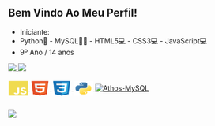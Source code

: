 ## Bem Vindo Ao Meu Perfil!
 - Iniciante:
 - Python🐍 - MySQL💸🎲 - HTML5💻 - CSS3💻 - JavaScript💻
 - 9º Ano / 14 anos

 <div>
  <a href="https://github.com/AthosFB">
  <img height="180em" src="https://github-readme-stats.vercel.app/api?username=AthosFB&show_icons=true&theme=merko&include_all_commits=true&count_private=true"/>
  <img height="180em" src="https://github-readme-stats.vercel.app/api/top-langs/?username=AthosFB&layout=compact&langs_count=7&theme=merko"/>
</div>
  
  
  
<div style="display: inline_block"><br>
  <img align="center" alt="Athos-Js" height="30" width="40" src="https://raw.githubusercontent.com/devicons/devicon/master/icons/javascript/javascript-plain.svg">
  <img align="center" alt="Athos-HTML" height="30" width="40" src="https://raw.githubusercontent.com/devicons/devicon/master/icons/html5/html5-original.svg">
  <img align="center" alt="Athos-CSS" height="30" width="40" src="https://raw.githubusercontent.com/devicons/devicon/master/icons/css3/css3-original.svg">
  <img align="center" alt="Athos-Python" height="30" width="40" src="https://raw.githubusercontent.com/devicons/devicon/master/icons/python/python-original.svg">
  <img align="center" alt="Athos-MySQL" height="60" width="60" src="https://waresoft.com.br/wp-content/uploads/2021/04/MySQL_Logo_600x600.png">
</div>
 
  ##
 
<div> 
  <a href="https://www.instagram.com/athosfavaron/" target="_blank"><img src="https://img.shields.io/badge/-Instagram-%23E4405F?style=for-the-badge&logo=instagram&logoColor=black" target="_blank"></a>
 
</div>
